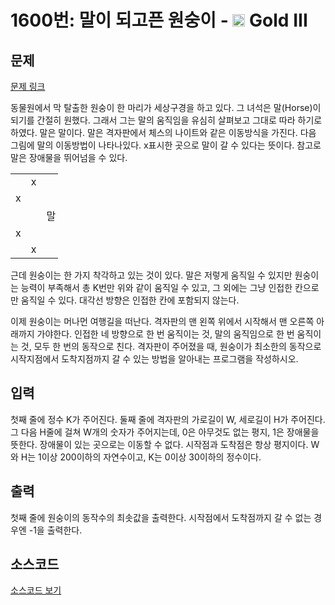 # 1600번: 말이 되고픈 원숭이 - <img src="https://static.solved.ac/tier_small/13.svg" style="height:20px" /> Gold III

<!-- performance -->

<!-- 문제 제출 후 깃허브에 푸시를 했을 때 제출한 코드의 성능이 입력될 공간입니다.-->

<!-- end -->

## 문제

[문제 링크](https://boj.kr/1600)


<p>동물원에서 막 탈출한 원숭이 한 마리가 세상구경을 하고 있다. 그 녀석은 말(Horse)이 되기를 간절히 원했다. 그래서 그는 말의 움직임을 유심히 살펴보고 그대로 따라 하기로 하였다. 말은 말이다. 말은 격자판에서 체스의 나이트와 같은 이동방식을 가진다. 다음 그림에 말의 이동방법이 나타나있다. x표시한 곳으로 말이 갈 수 있다는 뜻이다. 참고로 말은 장애물을 뛰어넘을 수 있다.</p>

<table class="table table-bordered" style="width: 15%;">
<tbody>
<tr>
<td style="width: 3%; text-align: center;">&nbsp;</td>
<td style="width: 3%; text-align: center;">x</td>
<td style="width: 3%; text-align: center;">&nbsp;</td>
<td style="width: 3%; text-align: center;">x</td>
<td style="width: 3%; text-align: center;">&nbsp;</td>
</tr>
<tr>
<td style="width: 3%; text-align: center;">x</td>
<td style="width: 3%; text-align: center;">&nbsp;</td>
<td style="width: 3%; text-align: center;">&nbsp;</td>
<td style="width: 3%; text-align: center;">&nbsp;</td>
<td style="width: 3%; text-align: center;">x</td>
</tr>
<tr>
<td style="width: 3%; text-align: center;">&nbsp;</td>
<td style="width: 3%; text-align: center;">&nbsp;</td>
<td style="width: 3%; text-align: center;">말</td>
<td style="width: 3%; text-align: center;">&nbsp;</td>
<td style="width: 3%; text-align: center;">&nbsp;</td>
</tr>
<tr>
<td style="width: 3%; text-align: center;">x</td>
<td style="width: 3%; text-align: center;">&nbsp;</td>
<td style="width: 3%; text-align: center;">&nbsp;</td>
<td style="width: 3%; text-align: center;">&nbsp;</td>
<td style="width: 3%; text-align: center;">x</td>
</tr>
<tr>
<td style="width: 3%; text-align: center;">&nbsp;</td>
<td style="width: 3%; text-align: center;">x</td>
<td style="width: 3%; text-align: center;">&nbsp;</td>
<td style="width: 3%; text-align: center;">x</td>
<td style="width: 3%;">&nbsp;</td>
</tr>
</tbody>
</table>

<p>근데 원숭이는 한 가지 착각하고 있는 것이 있다. 말은 저렇게 움직일 수 있지만 원숭이는 능력이 부족해서&nbsp;총 K번만 위와 같이 움직일 수 있고, 그 외에는 그냥 인접한 칸으로만&nbsp;움직일 수 있다. 대각선 방향은 인접한 칸에 포함되지 않는다.</p>

<p>이제 원숭이는 머나먼 여행길을 떠난다. 격자판의 맨 왼쪽 위에서 시작해서 맨 오른쪽 아래까지 가야한다. 인접한 네 방향으로 한 번 움직이는 것, 말의 움직임으로 한 번 움직이는 것, 모두 한 번의 동작으로 친다. 격자판이 주어졌을 때, 원숭이가 최소한의 동작으로 시작지점에서 도착지점까지 갈 수 있는 방법을 알아내는 프로그램을 작성하시오.</p>



## 입력


<p>첫째 줄에 정수 K가 주어진다. 둘째 줄에 격자판의 가로길이 W, 세로길이 H가 주어진다. 그 다음 H줄에 걸쳐 W개의 숫자가 주어지는데, 0은 아무것도 없는 평지, 1은 장애물을 뜻한다. 장애물이 있는 곳으로는 이동할&nbsp;수 없다. 시작점과 도착점은 항상 평지이다. W와 H는 1이상 200이하의 자연수이고, K는 0이상 30이하의 정수이다.</p>



## 출력


<p>첫째 줄에 원숭이의 동작수의 최솟값을 출력한다. 시작점에서 도착점까지 갈 수 없는 경우엔 -1을 출력한다.</p>



## 소스코드

[소스코드 보기](말이%20되고픈%20원숭이.py)